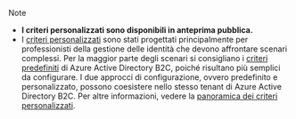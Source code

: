 >[!NOTE]
> * **I criteri personalizzati sono disponibili in anteprima pubblica.**
> * I [criteri personalizzati](..\articles\active-directory-b2c\active-directory-b2c-overview-custom.md#custom-policies) sono stati progettati principalmente per professionisti della gestione delle identità che devono affrontare scenari complessi. Per la maggior parte degli scenari si consigliano i [criteri predefiniti](..\articles\active-directory-b2c\active-directory-b2c-overview-custom.md) di Azure Active Directory B2C, poiché risultano più semplici da configurare. I due approcci di configurazione, ovvero predefinito e personalizzato, possono coesistere nello stesso tenant di Azure Active Directory B2C. Per altre informazioni, vedere la [panoramica dei criteri personalizzati](..\articles\active-directory-b2c\active-directory-b2c-overview-custom.md).

